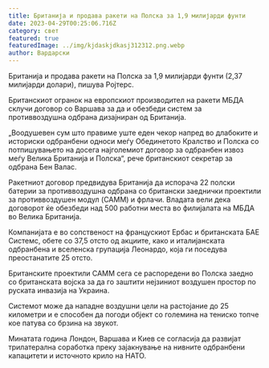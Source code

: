 ```yaml
---
title: Британија и продава ракети на Полска за 1,9 милијарди фунти
date: 2023-04-29T00:25:06.716Z
category: свет
featured: true
featuredImage: ../img/kjdaskjdkasj312312.png.webp
author: Вардарски
---
```


Британија и продава ракети на Полска за 1,9 милијарди фунти (2,37 милијарди долари), пишува Ројтерс.

Британскиот огранок на европскиот производител на ракети МБДА склучи договор со Варшава за да и обезбеди систем за противвоздушна одбрана дизајниран од Британија.

„Воодушевен сум што правиме уште еден чекор напред во длабоките и историски одбранбени односи меѓу Обединетото Кралство и Полска со потпишувањето на досега најголемиот договор за одбранбен извоз меѓу Велика Британија и Полска“, рече британскиот секретар за одбрана Бен Валас.

Ракетниот договор предвидува Британија да испорача 22 полски батерии за противвоздушна одбрана со британски заеднички проектили за противвоздушен модул (CAMM) и фрлачи. Владата вели дека договорот ќе обезбеди над 500 работни места во филијалата на МБДА во Велика Британија.

Компанијата е во сопственост на францускиот Ербас и британската БАЕ Системс, обете со 37,5 отсто од акциите, како и италијанската одбранбена и вселенска групација Леонардо, која ги поседува преостанатите 25 отсто.

Британските проектили CAMM сега се распоредени во Полска заедно со британската војска за да го заштити нејзиниот воздушен простор по руската инвазија на Украина.

Системот може да нападне воздушни цели на растојание до 25 километри и е способен да погоди објект со големина на тениско топче кое патува со брзина на звукот.

Минатата година Лондон, Варшава и Киев се согласија да развијат трилатерална соработка преку зајакнување на нивните одбранбени капацитети и источното крило на НАТО.
